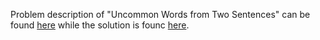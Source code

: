 Problem description of "Uncommon Words from Two Sentences" can be found [here](https://leetcode.com/problems/uncommon-words-from-two-sentences/) while the solution is founc [here](https://github.com/aurimas13/Solutions-To-Problems/blob/main/LeetCode/Python%20Solutions/Uncommon%20Words%20From%20Two%20Sentences/uncommon.py).